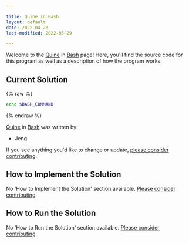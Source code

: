 ```yaml
---

title: Quine in Bash
layout: default
date: 2022-04-28
last-modified: 2022-05-29

---
```


Welcome to the [Quine](https://sampleprograms.io/projects/quine) in [Bash](https://sampleprograms.io/languages/bash) page! Here, you'll find the source code for this program as well as a description of how the program works.

## Current Solution

{% raw %}

```bash
echo $BASH_COMMAND
```

{% endraw %}

[Quine](https://sampleprograms.io/projects/quine) in [Bash](https://sampleprograms.io/languages/bash) was written by:

- Jeng

If you see anything you'd like to change or update, [please consider contributing](https://github.com/TheRenegadeCoder/sample-programs).

## How to Implement the Solution

No 'How to Implement the Solution' section available. [Please consider contributing](https://github.com/TheRenegadeCoder/sample-programs-website).

## How to Run the Solution

No 'How to Run the Solution' section available. [Please consider contributing](https://github.com/TheRenegadeCoder/sample-programs-website).